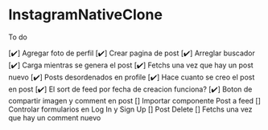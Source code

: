 # InstagramNativeClone

To do

[✔️] Agregar foto de perfil
[✔️] Crear pagina de post
[✔️] Arreglar buscador
[✔️] Carga mientras se genera el post
[✔️] Fetchs una vez que hay un post nuevo
[✔️] Posts desordenados en profile
[✔️] Hace cuanto se creo el post en post
[✔️] El sort de feed por fecha de creacion funciona?
[✔️] Boton de compartir imagen y comment en post
[] Importar componente Post a feed
[] Controlar formularios en Log In y Sign Up
[] Post Delete
[] Fetchs una vez que hay un comment nuevo